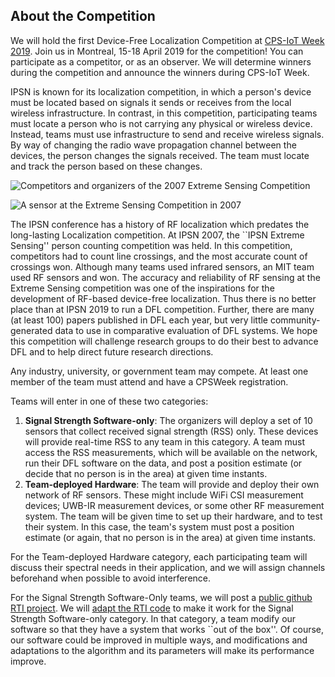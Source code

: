 ## About the Competition

We will hold the first Device-Free Localization Competition at [CPS-IoT Week 2019](http://cpslab.cs.mcgill.ca/cpsiotweek2019/).  Join us in Montreal, 15-18 April 2019 for the competition!  You can participate as a competitor, or as an observer.  We will determine winners during the competition and announce the winners during CPS-IoT Week.

IPSN is known for its localization competition, in which a person's device must be located based on signals it sends or receives from the local wireless infrastructure.  In contrast, in this competition, participating teams must locate a person who is not carrying any physical or wireless device.  Instead, teams must use infrastructure to send and receive wireless signals.  By way of changing the radio wave propagation channel between the devices, the person changes the signals received.  The team must locate and track the person based on these changes.  

![Competitors and organizers of the 2007 Extreme Sensing Competition](https://www.cs.virginia.edu/~whitehouse/ipsn07competition/photos/img_0438.jpg)

![A sensor at the Extreme Sensing Competition in 2007](https://www.cs.virginia.edu/~whitehouse/ipsn07competition/photos/img_0386.jpg)

The IPSN conference has a history of RF localization which predates the long-lasting Localization competition. At IPSN 2007, the ``IPSN Extreme Sensing'' person counting competition was held.  In this competition, competitors had to count line crossings, and the most accurate count of crossings won. Although many teams used infrared sensors, an MIT team used RF sensors and won.  The accuracy and reliability of RF sensing at the Extreme Sensing competition was one of the inspirations for the development of RF-based device-free localization.  Thus there is no better place than at IPSN 2019 to run a DFL competition.  Further, there are many (at least 100) papers published in DFL each year, but very little community-generated data to use in comparative evaluation of DFL systems.  We hope this competition will challenge research groups to do their best to advance DFL and to help direct future research directions.  

Any industry, university, or government team may compete.  At least one member of the team must attend and have a CPSWeek registration.

Teams will enter in one of these two categories:
1. **Signal Strength Software-only**: The organizers will deploy a set of 10 sensors that collect received signal strength (RSS) only.  These devices will provide real-time RSS to any team in this category.  A team must access the RSS measurements, which will be available on the network, run their DFL software on the data, and post a position estimate (or decide that no person is in the area) at given time instants.
2. **Team-deployed Hardware**:  The team will provide and deploy their own network of RF sensors.  These might include WiFi CSI measurement devices; UWB-IR measurement devices, or some other RF measurement system.  The team will be given time to set up their hardware, and to test their system.  In this case, the team's system must post a position estimate (or again, that no person is in the area) at given time instants.

For the Team-deployed Hardware category, each participating team will discuss their spectral needs in their application, and we will assign channels beforehand when possible to avoid interference.

For the Signal Strength Software-Only teams, we will post a [public github RTI project](https://github.com/npatwari/dflcompetition).  We will [adapt the RTI code](https://github.com/npatwari/rti) to make it work for the Signal Strength Software-only category.  In that category, a team modify our software so that they have a system that works ``out of the box''.  Of course, our software could be improved in multiple ways, and modifications and adaptations to the algorithm and its parameters will make its performance improve.


